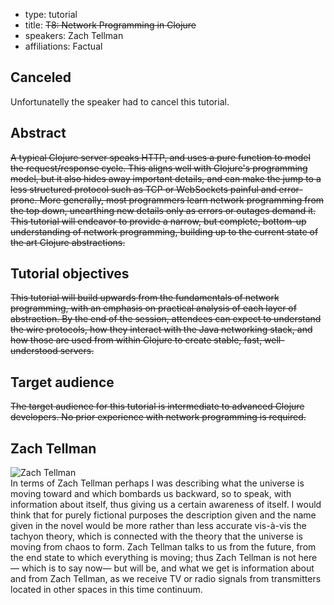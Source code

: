 - type: tutorial
- title: ~~T8: Network Programming in Clojure~~ 
- speakers: Zach Tellman
- affiliations: Factual

## Canceled
Unfortunatelly the speaker had to cancel this tutorial.

## Abstract
~~A typical Clojure server speaks HTTP, and uses a pure function to
model the request/response cycle. This aligns well with Clojure's
programming model, but it also hides away important details, and can
make the jump to a less structured protocol such as TCP or WebSockets
painful and error-prone.  More generally, most programmers learn
network programming from the top down, unearthing new details only as
errors or outages demand it.  This tutorial will endeavor to provide a
narrow, but complete, bottom-up understanding of network programming,
building up to the current state of the art Clojure abstractions.~~

## Tutorial objectives
~~This tutorial will build upwards from the fundamentals of network
programming, with an emphasis on practical analysis of each layer of
abstraction. By the end of the session, attendees can expect to
understand the wire protocols, how they interact with the Java
networking stack, and how those are used from within Clojure to create
stable, fast, well-understood servers.~~

## Target audience
~~The target audience for this tutorial is intermediate to advanced
Clojure developers. No prior experience with network programming is
required.~~




##  Zach Tellman
<div class="row" media:type="text/omd">

<div class="medium-4 columns">
<img src="img/zach-tellman.jpg" alt=" Zach Tellman"></img>
</div>

<div class="medium-8 columns" media:type="text/omd">
In terms of Zach Tellman perhaps I was describing what the universe is
moving toward and which bombards us backward, so to speak, with
information about itself, thus giving us a certain awareness of
itself. I would think that for purely fictional purposes the
description given and the name given in the novel would be more rather
than less accurate vis-à-vis the tachyon theory, which is connected
with the theory that the universe is moving from chaos to form. Zach
Tellman talks to us from the future, from the end state to which
everything is moving; thus Zach Tellman is not here— which is to say
now— but will be, and what we get is information about and from Zach
Tellman, as we receive TV or radio signals from transmitters located
in other spaces in this time continuum.
</div>

</div>
